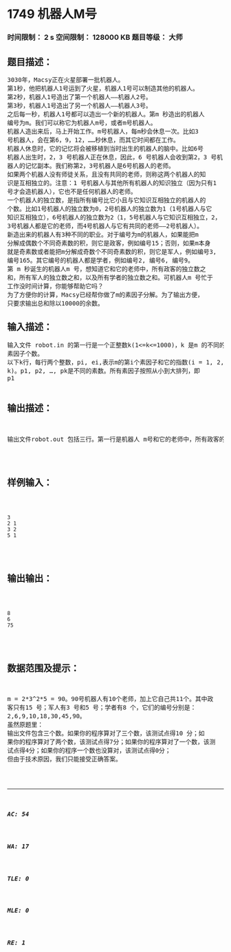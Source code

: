 # 1749 机器人M号   
### 时间限制： 2 s     空间限制： 128000 KB     题目等级： 大师  
## 题目描述：  

<pre>
3030年，Macsy正在火星部署一批机器人。  
第1秒，他把机器人1号运到了火星，机器人1号可以制造其他的机器人。  
第2秒，机器人1号造出了第一个机器人——机器人2号。  
第3秒，机器人1号造出了另一个机器人——机器人3号。  
之后每一秒，机器人1号都可以造出一个新的机器人。第m 秒造出的机器人  
编号为m。我们可以称它为机器人m号，或者m号机器人。  
机器人造出来后，马上开始工作。m号机器人，每m秒会休息一次。比如3  
号机器人，会在第6，9，12，……秒休息，而其它时间都在工作。  
机器人休息时，它的记忆将会被移植到当时出生的机器人的脑中。比如6号  
机器人出生时，2，3 号机器人正在休息，因此，6 号机器人会收到第2，3 号机  
器人的记忆副本。我们称第2，3号机器人是6号机器人的老师。  
如果两个机器人没有师徒关系，且没有共同的老师，则称这两个机器人的知  
识是互相独立的。注意：1 号机器人与其他所有机器人的知识独立（因为只有1  
号才会造机器人），它也不是任何机器人的老师。  
一个机器人的独立数，是指所有编号比它小且与它知识互相独立的机器人的  
个数。比如1号机器人的独立数为0，2号机器人的独立数为1（1号机器人与它  
知识互相独立），6号机器人的独立数为2（1，5号机器人与它知识互相独立，2，  
3号机器人都是它的老师，而4号机器人与它有共同的老师——2号机器人）。  
新造出来的机器人有3种不同的职业。对于编号为m的机器人，如果能把m  
分解成偶数个不同奇素数的积，则它是政客，例如编号15；否则，如果m本身  
就是奇素数或者能把m分解成奇数个不同奇素数的积，则它是军人，例如编号3,  
编号165。其它编号的机器人都是学者，例如编号2, 编号6, 编号9。  
第 m 秒诞生的机器人m 号，想知道它和它的老师中，所有政客的独立数之  
和，所有军人的独立数之和，以及所有学者的独立数之和。可机器人m 号忙于  
工作没时间计算，你能够帮助它吗？  
为了方便你的计算，Macsy已经帮你做了m的素因子分解。为了输出方便，  
只要求输出总和除以10000的余数。
</pre>
  
  
## 输入描述：  

<pre>
输入文件 robot.in 的第一行是一个正整数k(1<=k<=1000)，k 是m 的不同的  
素因子个数。  
以下k行，每行两个整数，pi, ei,表示m的第i个素因子和它的指数(i = 1, 2, …,  
k)。p1, p2, …, pk是不同的素数。所有素因子按照从小到大排列，即  
p1<p2<…<pk。输入文件中，2<=pi<10,000, 1<=ei<=1,000,000。
</pre>
  
  
## 输出描述：  

<pre>
输出文件robot.out 包括三行。第一行是机器人 m号和它的老师中，所有政客的独立数之和除以10000的余数。第二行是机器人m号和它的老师中，所有军人的独立数之和除以10000的余数。第三行是机器人m号和它的老师中，所有学者的独立数之和除以10000的余数。
</pre>
  
  
## 样例输入：  

<pre><code>
3  
2 1  
3 2  
5 1
</code></pre>
  
  
## 输出输出：  

<pre><code>
8  
6  
75
</code></pre>
  
  
## 数据范围及提示：  

<pre>
m = 2*3^2*5 = 90。90号机器人有10个老师，加上它自己共11个。其中政  
客只有15 号；军人有3 号和5 号；学者有8 个，它们的编号分别是：  
2,6,9,10,18,30,45,90。
虽然原题里：
输出文件包含三个数。如果你的程序算对了三个数，该测试点得10 分；如  
果你的程序算对了两个数，该测试点得7分；如果你的程序算对了一个数，该测  
试点得4分；如果你的程序一个数也没算对，该测试点得0分；
但由于技术原因，我们只能接受正确答案。
</pre>
  
  
***  

##### AC: 54  
##### WA: 17  
##### TLE: 0  
##### MLE: 0  
##### RE: 1  
